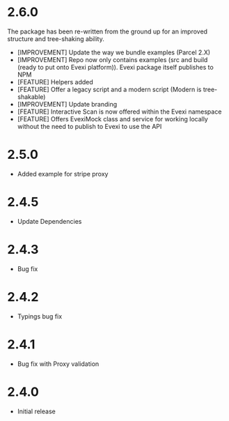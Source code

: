 # 2.6.0
The package has been re-written from the ground up for an improved structure and tree-shaking ability.

* [IMPROVEMENT] Update the way we bundle examples (Parcel 2.X)
* [IMPROVEMENT] Repo now only contains examples (src and build (ready to put onto Evexi platform)). Evexi package itself publishes to NPM
* [FEATURE] Helpers added
* [FEATURE] Offer a legacy script and a modern script (Modern is tree-shakable)
* [IMPROVEMENT] Update branding
* [FEATURE] Interactive Scan is now offered within the Evexi namespace
* [FEATURE] Offers EvexiMock class and service for working locally without the need to publish to Evexi to use the API

# 2.5.0
* Added example for stripe proxy

# 2.4.5
* Update Dependencies

# 2.4.3
* Bug fix

# 2.4.2
* Typings bug fix

# 2.4.1
* Bug fix with Proxy validation

# 2.4.0
* Initial release
